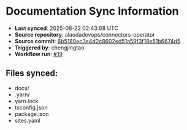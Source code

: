 # Documentation Sync Information

- **Last synced**: 2025-08-22 02:43:08 UTC
- **Source repository**: alaudadevops/connectors-operator
- **Source commit**: [6b5180ec3e4d2c8602ed51a59f3f18e51b6674d5](https://github.com/alaudadevops/connectors-operator/commit/6b5180ec3e4d2c8602ed51a59f3f18e51b6674d5)
- **Triggered by**: chengjingtao
- **Workflow run**: [#19](https://github.com/alaudadevops/connectors-operator/actions/runs/17144573337)

## Files synced:
- docs/
- .yarn/
- yarn.lock
- tsconfig.json
- package.json
- sites.yaml
